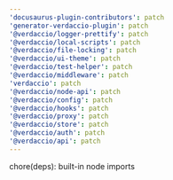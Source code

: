```yaml
---
'docusaurus-plugin-contributors': patch
'generator-verdaccio-plugin': patch
'@verdaccio/logger-prettify': patch
'@verdaccio/local-scripts': patch
'@verdaccio/file-locking': patch
'@verdaccio/ui-theme': patch
'@verdaccio/test-helper': patch
'@verdaccio/middleware': patch
'verdaccio': patch
'@verdaccio/node-api': patch
'@verdaccio/config': patch
'@verdaccio/hooks': patch
'@verdaccio/proxy': patch
'@verdaccio/store': patch
'@verdaccio/auth': patch
'@verdaccio/api': patch
---
```


chore(deps): built-in node imports

